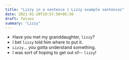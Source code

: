 ```yaml
---
title: "Lizzy in a sentence | Lizzy example sentences"
date: 2021-01-20T19:57:50+05:30
draft: falses
summary: "Lizzy"
---
```

- Have you met my granddaughter, `lizzy`?
- I bet `lizzy` told him where to put it.
- `Lizzy`... you gotta understand something.
- I was sort of hoping to get out of-- `lizzy`!
                 
